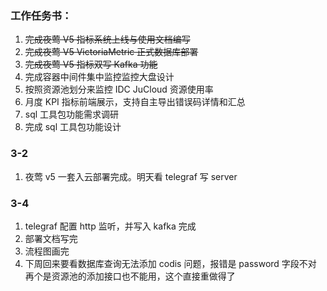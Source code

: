 ### 工作任务书：

1. ~~完成夜莺 V5 指标系统上线与使用文档编写~~
2. ~~完成夜莺 V5 VictoriaMetric 正式数据库部署~~
3. ~~完成夜莺 V5 指标双写 Kafka 功能~~
4. 完成容器中间件集中监控监控大盘设计
5. 按照资源池划分来监控 IDC JuCloud 资源使用率
6. 月度 KPI 指标前端展示，支持自主导出错误码详情和汇总
7. sql 工具包功能需求调研
8. 完成 sql 工具包功能设计

### 3-2

1. 夜莺 v5 一套入云部署完成。明天看 telegraf 写 server

### 3-4

1. telegraf 配置 http 监听，并写入 kafka 完成
2. 部署文档写完
3. 流程图画完
4. 下周回来要看数据库查询无法添加 codis 问题，报错是 password 字段不对
   再个是资源池的添加接口也不能用，这个直接重做得了
